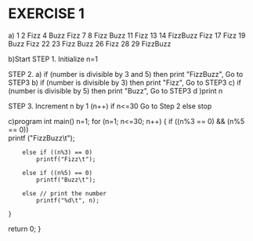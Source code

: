 # EXERCISE 1
a) 1 2 Fizz 4 Buzz Fizz 7 8 Fizz Buzz 11 Fizz 13 14 FizzBuzz Fizz 17 Fizz 19 Buzz Fizz 22 23 Fizz Buzz 26 Fizz 28 29 FizzBuzz  

b)Start
STEP 1.
Initialize n=1

STEP 2.
a) if (number is divisible by 3 and 5)
	then print "FizzBuzz", Go to STEP3
b) if (number is divisible by 3)
	then print "Fizz", Go to STEP3
c) if (number is divisible by 5)
	then print "Buzz", Go to STEP3
d )print n

STEP 3. 
Increment n by 1 (n++) 
if n<=30 Go to Step 2
else stop

c)program
int main()
n=1;
 for (n=1; n<=30; n++)
    {
        if ((n%3 == 0) && (n%5 == 0))       
            printf ("FizzBuzz\t");   
         
        else if ((n%3) == 0)   
            printf("Fizz\t");                
         
        else if ((n%5) == 0)                      
            printf("Buzz\t");                
     
        else // print the number           
            printf("%d\t", n);                
 
    }
return 0;
}
